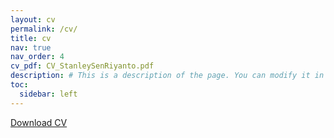 ```yaml
---
layout: cv
permalink: /cv/
title: cv
nav: true
nav_order: 4
cv_pdf: CV_StanleySenRiyanto.pdf
description: # This is a description of the page. You can modify it in 'pages/_cv.md'. You can also change or remove the top pdf download button.
toc:
  sidebar: left
---
```


<!-- Add an automatic download link -->
[Download CV](/assets/pdf/CV_StanleySenRiyanto.pdf)
